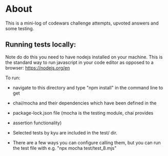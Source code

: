 # About

This is a mini-log of codewars challenge attempts, upvoted answers and some testing. 

## Running tests locally: 

Note do do this you need to have nodejs installed on your machine. This is 
the standard way to run javascript in your code editor as opposed to a browser: 
https://nodejs.org/en

To run: 

* navigate to this directory and type "npm install" in the command line to get 
* chai/mocha and their dependencies which have been defined in the 
* package-lock.json file (mocha is the testing module, chai provides 
* assertion functionality) 

* Selected tests by kyu are included in the test/ dir. 
* There are a few ways you can configure calling them, but you can run the test file
  with e.g. "npx mocha test/test_8.mjs"




